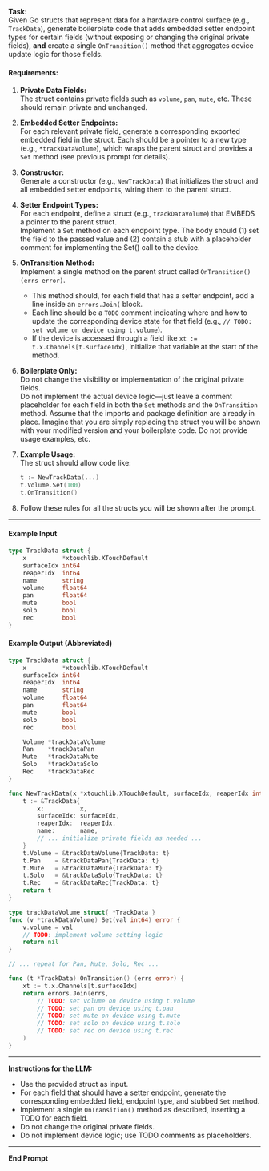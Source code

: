 **Task:**  
Given Go structs that represent data for a hardware control surface (e.g., `TrackData`), generate boilerplate code that adds embedded setter endpoint types for certain fields (without exposing or changing the original private fields), **and** create a single `OnTransition()` method that aggregates device update logic for those fields.

#### Requirements:

1. **Private Data Fields:**  
   The struct contains private fields such as `volume`, `pan`, `mute`, etc. These should remain private and unchanged.

2. **Embedded Setter Endpoints:**  
   For each relevant private field, generate a corresponding exported embedded field in the struct. Each should be a pointer to a new type (e.g., `*trackDataVolume`), which wraps the parent struct and provides a `Set` method (see previous prompt for details).

3. **Constructor:**  
   Generate a constructor (e.g., `NewTrackData`) that initializes the struct and all embedded setter endpoints, wiring them to the parent struct.

4. **Setter Endpoint Types:**  
   For each endpoint, define a struct (e.g., `trackDataVolume`) that EMBEDS a pointer to the parent struct.  
   Implement a `Set` method on each endpoint type. The body should (1) set the field to the passed value and (2) contain a stub with a placeholder comment for implementing the Set() call to the device.

5. **OnTransition Method:**  
   Implement a single method on the parent struct called `OnTransition() (errs error)`.

   - This method should, for each field that has a setter endpoint, add a line inside an `errors.Join(` block.
   - Each line should be a `TODO` comment indicating where and how to update the corresponding device state for that field (e.g., `// TODO: set volume on device using t.volume`).
   - If the device is accessed through a field like `xt := t.x.Channels[t.surfaceIdx]`, initialize that variable at the start of the method.

6. **Boilerplate Only:**  
   Do not change the visibility or implementation of the original private fields.  
   Do not implement the actual device logic—just leave a comment placeholder for each field in both the `Set` methods and the `OnTransition` method.
   Assume that the imports and package definition are already in place. Imagine that you are simply replacing the struct you will be shown with your modified version and your boilerplate code.
   Do not provide usage examples, etc.

7. **Example Usage:**  
   The struct should allow code like:

   ```go
   t := NewTrackData(...)
   t.Volume.Set(100)
   t.OnTransition()

   ```

8. Follow these rules for all the structs you will be shown after the prompt.

---

#### Example Input

```go
type TrackData struct {
    x          *xtouchlib.XTouchDefault
    surfaceIdx int64
    reaperIdx  int64
    name       string
    volume     float64
    pan        float64
    mute       bool
    solo       bool
    rec        bool
}
```

#### Example Output (Abbreviated)

```go
type TrackData struct {
    x          *xtouchlib.XTouchDefault
    surfaceIdx int64
    reaperIdx  int64
    name       string
    volume     float64
    pan        float64
    mute       bool
    solo       bool
    rec        bool

    Volume *trackDataVolume
    Pan    *trackDataPan
    Mute   *trackDataMute
    Solo   *trackDataSolo
    Rec    *trackDataRec
}

func NewTrackData(x *xtouchlib.XTouchDefault, surfaceIdx, reaperIdx int64, name string) *TrackData {
    t := &TrackData{
        x:          x,
        surfaceIdx: surfaceIdx,
        reaperIdx:  reaperIdx,
        name:       name,
        // ... initialize private fields as needed ...
    }
    t.Volume = &trackDataVolume{TrackData: t}
    t.Pan    = &trackDataPan{TrackData: t}
    t.Mute   = &trackDataMute{TrackData: t}
    t.Solo   = &trackDataSolo{TrackData: t}
    t.Rec    = &trackDataRec{TrackData: t}
    return t
}

type trackDataVolume struct{ *TrackData }
func (v *trackDataVolume) Set(val int64) error {
    v.volume = val
    // TODO: implement volume setting logic
    return nil
}

// ... repeat for Pan, Mute, Solo, Rec ...

func (t *TrackData) OnTransition() (errs error) {
    xt := t.x.Channels[t.surfaceIdx]
    return errors.Join(errs,
        // TODO: set volume on device using t.volume
        // TODO: set pan on device using t.pan
        // TODO: set mute on device using t.mute
        // TODO: set solo on device using t.solo
        // TODO: set rec on device using t.rec
    )
}
```

---

**Instructions for the LLM:**

- Use the provided struct as input.
- For each field that should have a setter endpoint, generate the corresponding embedded field, endpoint type, and stubbed `Set` method.
- Implement a single `OnTransition()` method as described, inserting a TODO for each field.
- Do not change the original private fields.
- Do not implement device logic; use TODO comments as placeholders.

---

**End Prompt**

